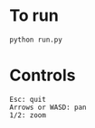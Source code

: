 To run
======

    python run.py

Controls
========

    Esc: quit
    Arrows or WASD: pan
    1/2: zoom

